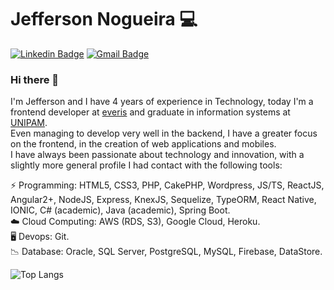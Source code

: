 

# Jefferson Nogueira 💻
[![Linkedin Badge](https://img.shields.io/badge/linkedin-%230077B5.svg?&style=for-the-badge&logo=linkedin&logoColor=white&link=https://www.linkedin.com/in/jeff-nogueira/)](https://www.linkedin.com/in/jeff-nogueira/)
[![Gmail Badge](https://img.shields.io/badge/gmail-%23D14836.svg?&style=for-the-badge&logo=gmail&logoColor=white&link=jefferson.nogueira.0180@gmail.com)](mailto:jefferson.nogueira.0180@gmail.com)
<!-- <img src="https://komarev.com/ghpvc/?username=jeffnogueira&color=919191" alt="jeffnogueira" /> -->


### Hi there 👋

I'm Jefferson and I have 4 years of experience in Technology, today I'm a frontend developer at [everis](https://www.everis.com/brazil/pt-br/home-br) and graduate in information systems at [UNIPAM](https://unipam.edu.br/). <br />
Even managing to develop very well in the backend, I have a greater focus on the frontend, in the creation of web applications and mobiles.<br />
I have always been passionate about technology and innovation, with a slightly more general profile I had contact with the following tools:

⚡ Programming: HTML5, CSS3, PHP, CakePHP, Wordpress, JS/TS, ReactJS, Angular2+, NodeJS, Express, KnexJS, Sequelize, TypeORM, React Native, IONIC, C# (academic), Java (academic), Spring Boot. <br />
☁️ Cloud Computing: AWS (RDS, S3), Google Cloud, Heroku. <br />
🖥️ Devops: Git. <br />
📉 Database: Oracle, SQL Server, PostgreSQL, MySQL, Firebase, DataStore. <br />

![Top Langs](https://github-readme-stats.vercel.app/api/top-langs/?username=jeffnogueira&langs_count=5&layout=compact)
